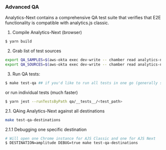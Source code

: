 ### Advanced QA

Analytics-Next contains a comprehensive QA test suite that verifies that E2E functionality is compatible with analytics.js classic.

1. Compile Analytics-Next (browser)

```sh
$ yarn build
```

2. Grab list of test sources

```sh
export QA_SAMPLES=$(aws-okta exec dev-write -- chamber read analytics-next QA_SAMPLES -q)
export QA_SOURCES=$(aws-okta exec dev-write -- chamber read analytics-next QA_SOURCES -q)
```

3. Run QA tests:

```sh
$ make test-qa ## if you'd like to run all tests in one go (generally slower)
```

or run individual tests (much faster)

```sh
$ yarn jest --runTestsByPath qa/__tests__/<test_path>
```

2.1. QAing Analytics-Next against all destinations

```sh
make test-qa-destinations
```

2.1.1 Debugging one specific destination

```sh
# Will open one Chrome instance for AJS Classic and one for AJS Next
$ DESTINATION=amplitude DEBUG=true make test-qa-destinations
```
